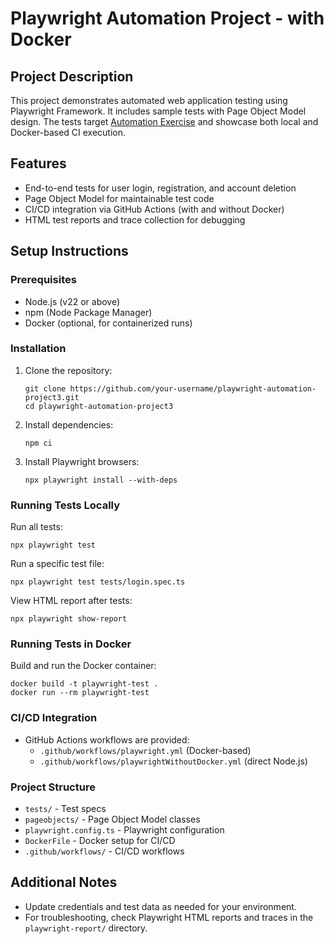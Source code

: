 # Playwright Automation Project - with Docker

## Project Description
This project demonstrates automated web application testing using Playwright Framework. It includes sample tests with Page Object Model design. The tests target [Automation Exercise](http://automationexercise.com) and showcase both local and Docker-based CI execution.

## Features
- End-to-end tests for user login, registration, and account deletion
- Page Object Model for maintainable test code
- CI/CD integration via GitHub Actions (with and without Docker)
- HTML test reports and trace collection for debugging

## Setup Instructions

### Prerequisites
- Node.js (v22 or above)
- npm (Node Package Manager)
- Docker (optional, for containerized runs)

### Installation
1. Clone the repository:
   ```
   git clone https://github.com/your-username/playwright-automation-project3.git
   cd playwright-automation-project3
   ```

2. Install dependencies:
   ```
   npm ci
   ```

3. Install Playwright browsers:
   ```
   npx playwright install --with-deps
   ```

### Running Tests Locally
Run all tests:
```
npx playwright test
```

Run a specific test file:
```
npx playwright test tests/login.spec.ts
```

View HTML report after tests:
```
npx playwright show-report
```

### Running Tests in Docker
Build and run the Docker container:
```
docker build -t playwright-test .
docker run --rm playwright-test
```

### CI/CD Integration
- GitHub Actions workflows are provided:
  - `.github/workflows/playwright.yml` (Docker-based)
  - `.github/workflows/playwrightWithoutDocker.yml` (direct Node.js)

### Project Structure
- `tests/` - Test specs
- `pageobjects/` - Page Object Model classes
- `playwright.config.ts` - Playwright configuration
- `DockerFile` - Docker setup for CI/CD
- `.github/workflows/` - CI/CD workflows

## Additional Notes
- Update credentials and test data as needed for your environment.
- For troubleshooting, check Playwright HTML reports and traces in the `playwright-report/` directory.